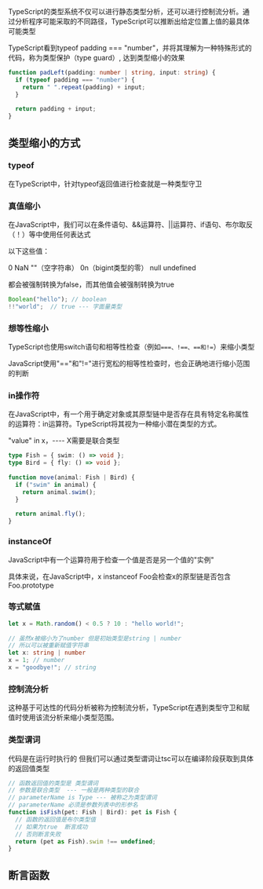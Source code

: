 TypeScript的类型系统不仅可以进行静态类型分析，还可以进行控制流分析。通过分析程序可能采取的不同路径，TypeScript可以推断出给定位置上值的最具体可能类型



TypeScript看到typeof padding === "number"，并将其理解为一种特殊形式的代码，称为类型保护（type guard）, 达到类型缩小的效果

```ts
function padLeft(padding: number | string, input: string) {
  if (typeof padding === "number") {
    return " ".repeat(padding) + input;
  }
  
  return padding + input;
}
```



## 类型缩小的方式

### typeof

在TypeScript中，针对typeof返回值进行检查就是一种类型守卫



### 真值缩小

在JavaScript中，我们可以在条件语句、&&运算符、||运算符、if语句、布尔取反（！）等中使用任何表达式

以下这些值：

0
NaN
""（空字符串）
0n（bigint类型的零）
null
undefined

都会被强制转换为false，而其他值会被强制转换为true

```ts
Boolean("hello"); // boolean
!!"world";  // true --- 字面量类型
```



### 想等性缩小

TypeScript也使用switch语句和相等性检查（例如`===、!==、==和!=`）来缩小类型

JavaScript使用"=="和"!="进行宽松的相等性检查时，也会正确地进行缩小范围的判断



### in操作符

在JavaScript中，有一个用于确定对象或其原型链中是否存在具有特定名称属性的运算符：in运算符。TypeScript将其视为一种缩小潜在类型的方式。

"value" in x，---- X需要是联合类型

```ts
type Fish = { swim: () => void };
type Bird = { fly: () => void };
 
function move(animal: Fish | Bird) {
  if ("swim" in animal) {
    return animal.swim();
  }
 
  return animal.fly();
}
```



### instanceOf

JavaScript中有一个运算符用于检查一个值是否是另一个值的"实例"

具体来说，在JavaScript中，x instanceof Foo会检查x的原型链是否包含Foo.prototype



### 等式赋值

```ts
let x = Math.random() < 0.5 ? 10 : "hello world!";
   
// 虽然x被缩小为了number 但是初始类型是string | number
// 所以可以被重新赋值字符串
let x: string | number 
x = 1; // number
x = "goodbye!"; // string
```



### 控制流分析

这种基于可达性的代码分析被称为控制流分析，TypeScript在遇到类型守卫和赋值时使用该流分析来缩小类型范围。



### 类型谓词

代码是在运行时执行的 但我们可以通过类型谓词让tsc可以在编译阶段获取到具体的返回值类型

```ts
// 函数返回值的类型是 类型谓词
// 参数是联合类型  --- 一般是两种类型的联合
// parameterName is Type --- 被称之为类型谓词
// parameterName 必须是参数列表中的形参名
function isFish(pet: Fish | Bird): pet is Fish {
  // 函数的返回值是布尔类型值
  // 如果为true  断言成功
  // 否则断言失败
  return (pet as Fish).swim !== undefined;
}
```



## 断言函数

